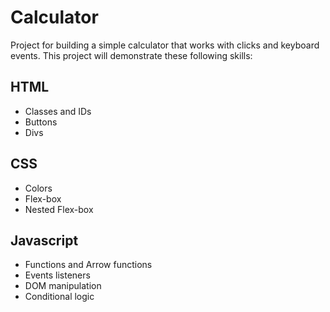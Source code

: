 # Calculator

Project for building a simple calculator that works with clicks and keyboard events.
This project will demonstrate these following skills:

## HTML

- Classes and IDs
- Buttons
- Divs

## CSS

- Colors
- Flex-box
- Nested Flex-box

## Javascript

- Functions and Arrow functions
- Events listeners
- DOM manipulation
- Conditional logic
